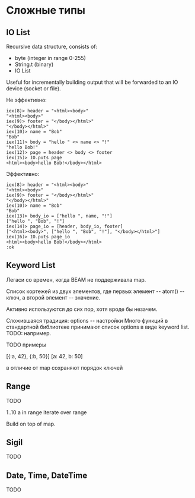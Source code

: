 # Сложные типы

## IO List

Recursive data structure, consists of:
- byte (integer in range 0-255)
- String.t (binary)
- IO List

Useful for incrementally building output that will be forwarded to an IO device (socket or file).

Не эффективно:
```
iex(8)> header = "<html><body>"
"<html><body>"
iex(9)> footer = "</body></html>"
"</body></html>"
iex(10)> name = "Bob"
"Bob"
iex(11)> body = "hello " <> name <> "!"
"hello Bob!"
iex(12)> page = header <> body <> footer
iex(15)> IO.puts page
<html><body>hello Bob!</body></html>
```

Эффективно:
```
iex(8)> header = "<html><body>"
"<html><body>"
iex(9)> footer = "</body></html>"
"</body></html>"
iex(10)> name = "Bob"
"Bob"
iex(13)> body_io = ["hello ", name, "!"]
["hello ", "Bob", "!"]
iex(14)> page_io = [header, body_io, footer]
["<html><body>", ["hello ", "Bob", "!"], "</body></html>"]
iex(16)> IO.puts page_io
<html><body>hello Bob!</body></html>
:ok
```

## Keyword List

Легаси со времен, когда BEAM не поддерживала map. 

Список кортежей из двух элементов, где первых элемент -- atom() -- ключ, а второй элемент -- значение.

Активно используются до сих пор, хотя вроде бы незачем.

Сложившаяся традиция:
options -- настройки
Много функций в стандартной библиотеке принимают список options в виде keyword list.
TODO: например.

TODO примеры

[{:a, 42}, {:b, 50}]
[a: 42, b: 50]

в отличие от map сохраняют порядок ключей


## Range

TODO

1..10
a in range
iterate over range

Build on top of map.

## Sigil

TODO

## Date, Time, DateTime

TODO
